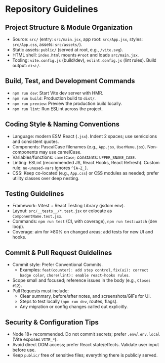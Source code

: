# Repository Guidelines

## Project Structure & Module Organization
- Source: `src/` (entry: `src/main.jsx`, app root: `src/App.jsx`, styles: `src/App.css`, assets: `src/assets/`).
- Static assets: `public/` (served at root, e.g., `/vite.svg`).
- HTML shell: `index.html` mounts `#root` and loads `src/main.jsx`.
- Tooling: `vite.config.js` (build/dev), `eslint.config.js` (lint rules). Build output: `dist/`.

## Build, Test, and Development Commands
- `npm run dev`: Start Vite dev server with HMR.
- `npm run build`: Production build to `dist/`.
- `npm run preview`: Preview the production build locally.
- `npm run lint`: Run ESLint across the project.

## Coding Style & Naming Conventions
- Language: modern ESM React (`.jsx`). Indent 2 spaces; use semicolons and consistent quotes.
- Components: PascalCase filenames (e.g., `App.jsx`, `UserMenu.jsx`). Non-components may use camelCase.
- Variables/functions: `camelCase`; constants: `UPPER_SNAKE_CASE`.
- Linting: ESLint (recommended JS, React Hooks, React Refresh). Custom rule: `no-unused-vars` ignores `^[A-Z_]`.
- CSS: Keep co-located (e.g., `App.css`) or CSS modules as needed; prefer utility classes over deep nesting.

## Testing Guidelines
- Framework: Vitest + React Testing Library (jsdom env).
- Layout: `src/__tests__/*.test.jsx` or colocate as `ComponentName.test.jsx`.
- Commands: `npm run test` (CI, with coverage), `npm run test:watch` (dev loop).
- Coverage: aim for ≥80% on changed areas; add tests for new UI and hooks.

## Commit & Pull Request Guidelines
- Commit style: Prefer Conventional Commits.
  - Examples: `feat(counter): add step control`, `fix(ui): correct badge color`, `chore(lint): enable react-hooks rules`.
- Scope small and focused; reference issues in the body (e.g., `Closes #12`).
- Pull Requests must include:
  - Clear summary, before/after notes, and screenshots/GIFs for UI.
  - Steps to test locally (`npm run dev`, routes, flags).
  - Any migration or config changes called out explicitly.

## Security & Configuration Tips
- Node 18+ recommended. Do not commit secrets; prefer `.env`/`.env.local` (Vite exposes `VITE_*`).
- Avoid direct DOM access; prefer React state/effects. Validate user input before use.
- Keep `public/` free of sensitive files; everything there is publicly served.
